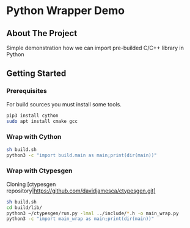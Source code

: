 # Python Wrapper Demo

## About The Project
Simple demonstration how we can import pre-builded C/C++ library in Python

## Getting Started

### Prerequisites

For build sources you must install some tools.
```sh
pip3 install cython
sudo apt install cmake gcc
```
### Wrap with Cython
```sh
sh build.sh
python3 -c "import build.main as main;print(dir(main))"
```

### Wrap with Ctypesgen

Cloning [ctypesgen repository|https://github.com/davidjamesca/ctypesgen.git]

```sh
sh build.sh
cd build/lib/
python3 ~/ctypesgen/run.py -lmal ../include/*.h -o main_wrap.py
python3 -c "import main_wrap as main;print(dir(main))"
```
